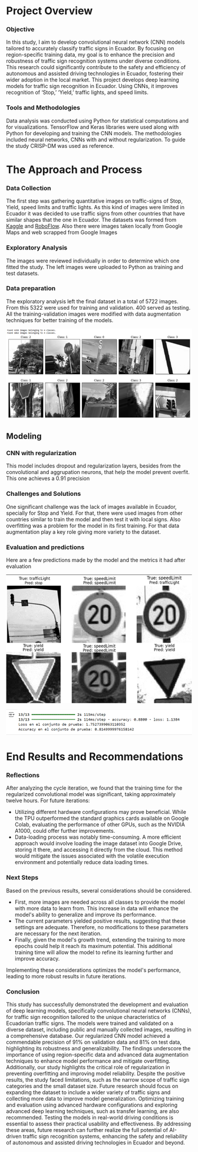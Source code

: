 # **Project Overview**

### **Objective**

In this study, I aim to develop convolutional neural network (CNN) models tailored to accurately classify traffic signs in Ecuador. By focusing on region-specific training data, my goal is to enhance the precision and robustness of traffic sign recognition systems under diverse conditions. This research could significantly contribute to the safety and efficiency of autonomous and assisted driving technologies in Ecuador, fostering their wider adoption in the local market. This project develops deep learning models for traffic sign recognition in Ecuador. Using CNNs, it improves recognition of ‘Stop,’ ‘Yield,’ traffic lights, and speed limits. 

### **Tools and Methodologies**

Data analysis was conducted using Python for statistical computations and for visualizations. TensorFlow and Keras libraries were used along with Python for developing and training the CNN models. The methodologies included neural networks, CNNs with and without regularization. To guide the study CRISP-DM was used as reference.

# **The Approach and Process**

### **Data Collection**

The first step was gathering quantitative images on traffic-signs of Stop, Yield, speed limits and traffic lights. As this kind of images were limited in Ecuador it was decided to use traffic signs from other countries that have similar shapes that the one in Ecuador. The datasets was formed from [Kaggle](https://www.kaggle.com/datasets/andrewmvd/road-sign-detection/code) and [RoboFlow](https://universe.roboflow.com/tesis-lhuim/trafficsignalsmobilenetv2/browse?queryText=&pageSize=50&startingIndex=0&browseQuery=true). Also there were images taken locally from Google Maps and web scrapped from Google Images

### **Exploratory Analysis**

The images were reviewed individually in order to determine which one fitted the study. The left images were uploaded to Python as  training and test datasets. 

### Data preparation

The exploratory analysis left the final dataset in a total of 5722 images. From this 5322 were used for training and validation. 400 served as testing. All the training-validation images were modified with data augmentation techniques for better training of the models.

![data](data.png)

## Modeling

### CNN with regularization

This model includes dropout and regularization layers, besides from the convolutional and aggrupation neurons, that help the model prevent overfit. This one achieves a 0.91 precision

### **Challenges and Solutions**

One significant challenge was the lack of images available in Ecuador, specially for Stop and Yield. For that, there were used images from other countries similar to train the model and then test it with local signs. Also overfitting was a problem for the model in its first training. For that data augmentation play a key role giving more variety to the dataset. 

### Evaluation and predictions

Here are a few predictions made by the model and the metrics it had after evaluation

![predictions1](predictions1.png)

![predictions1](predictions2.png)

# **End Results and Recommendations**

### **Reflections**

After analyzing the cycle iteration, we found that the training time for the regularized convolutional model was significant, taking approximately twelve hours. For future iterations:
- Utilizing different hardware configurations may prove beneficial. While the TPU outperformed the standard graphics cards available on Google Colab, evaluating the performance of other GPUs, such as the NVIDIA A1000, could offer further improvements.
- Data-loading process was notably time-consuming. A more efficient approach would involve loading the image dataset into Google Drive, storing it there, and accessing it directly from the cloud. This method would mitigate the issues associated with the volatile execution environment and potentially reduce data loading times.

### **Next Steps**

Based on the previous results, several considerations should be considered.

- First, more images are needed across all classes to provide the model with more data to learn from. This increase in data will enhance the model's ability to generalize and improve its performance.
- The current parameters yielded positive results, suggesting that these settings are adequate. Therefore, no modifications to these parameters are necessary for the next iteration.
- Finally, given the model's growth trend, extending the training to more epochs could help it reach its maximum potential. This additional training time will allow the model to refine its learning further and improve accuracy.

Implementing these considerations optimizes the model's performance, leading to more robust results in future iterations.

### **Conclusion**

This study has successfully demonstrated the development and evaluation of deep learning models, specifically convolutional neural networks (CNNs), for traffic sign recognition tailored to the unique characteristics of Ecuadorian traffic signs. The models were trained and validated on a diverse dataset, including public and manually collected images, resulting in a comprehensive database. Our regularized CNN model achieved a commendable precision of 91% on validation data and 81% on test data, highlighting its robustness and generalizability.
The findings underscore the importance of using region-specific data and advanced data augmentation techniques to enhance model performance and mitigate overfitting. Additionally, our study highlights the critical role of regularization in preventing overfitting and improving model reliability.
Despite the positive results, the study faced limitations, such as the narrow scope of traffic sign categories and the small dataset size. Future research should focus on expanding the dataset to include a wider variety of traffic signs and collecting more data to improve model generalization. Optimizing training and evaluation using advanced hardware configurations and exploring advanced deep learning techniques, such as transfer learning, are also recommended.
Testing the models in real-world driving conditions is essential to assess their practical usability and effectiveness. By addressing these areas, future research can further realize the full potential of AI-driven traffic sign recognition systems, enhancing the safety and reliability of autonomous and assisted driving technologies in Ecuador and beyond.
